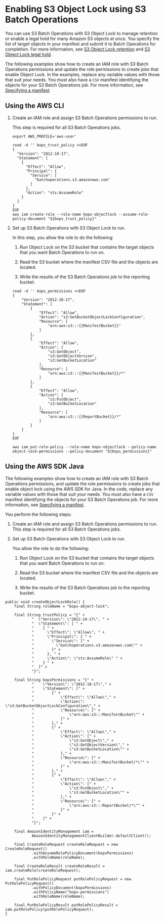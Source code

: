 # Enabling S3 Object Lock using S3 Batch Operations<a name="batch-ops-object-lock"></a>

You can use S3 Batch Operations with S3 Object Lock to manage retention or enable a legal hold for many Amazon S3 objects at once\. You specify the list of target objects in your manifest and submit it to Batch Operations for completion\. For more information, see [S3 Object Lock retention](batch-ops-retention-date.md) and [S3 Object Lock legal hold](batch-ops-legal-hold.md)\. 

The following examples show how to create an IAM role with S3 Batch Operations permissions and update the role permissions to create jobs that enable Object Lock\. In the examples, replace any variable values with those that suit your needs\. You must also have a `CSV` manifest identifying the objects for your S3 Batch Operations job\. For more information, see [Specifying a manifest](batch-ops-create-job.md#specify-batchjob-manifest)\.

## Using the AWS CLI<a name="batchops-example-cli-object-lock"></a>

1. Create an IAM role and assign S3 Batch Operations permissions to run\.

   This step is required for all S3 Batch Operations jobs\.

   ```
   export AWS_PROFILE='aws-user'
   
   read -d '' bops_trust_policy <<EOF
   {
     "Version": "2012-10-17",
     "Statement": [
       {
         "Effect": "Allow",
         "Principal": {
           "Service": [
             "batchoperations.s3.amazonaws.com"
           ]
         },
         "Action": "sts:AssumeRole"
       }
     ]
   }
   EOF
   aws iam create-role --role-name bops-objectlock --assume-role-policy-document "${bops_trust_policy}"
   ```

1. Set up S3 Batch Operations with S3 Object Lock to run\.

   In this step, you allow the role to do the following:

   1. Run Object Lock on the S3 bucket that contains the target objects that you want Batch Operations to run on\.

   1. Read the S3 bucket where the manifest CSV file and the objects are located\.

   1. Write the results of the S3 Batch Operations job to the reporting bucket\.

   ```
   read -d '' bops_permissions <<EOF
   {
       "Version": "2012-10-17",
       "Statement": [
           {
               "Effect": "Allow",
               "Action": "s3:GetBucketObjectLockConfiguration",
               "Resource": [
                   "arn:aws:s3:::{{ManifestBucket}}"
               ]
           },
           {
               "Effect": "Allow",
               "Action": [
                   "s3:GetObject",
                   "s3:GetObjectVersion",
                   "s3:GetBucketLocation"
               ],
               "Resource": [
                   "arn:aws:s3:::{{ManifestBucket}}/*"
               ]
           },
           {
               "Effect": "Allow",
               "Action": [
                   "s3:PutObject",
                   "s3:GetBucketLocation"
               ],
               "Resource": [
                   "arn:aws:s3:::{{ReportBucket}}/*"
               ]
           }
       ]
   }
   EOF
   
   aws iam put-role-policy --role-name bops-objectlock --policy-name object-lock-permissions --policy-document "${bops_permissions}"
   ```

## Using the AWS SDK Java<a name="batchops-examples-java-object-lock"></a>

The following examples show how to create an IAM role with S3 Batch Operations permissions, and update the role permissions to create jobs that enable object lock using the AWS SDK for Java\. In the code, replace any variable values with those that suit your needs\. You must also have a `CSV` manifest identifying the objects for your S3 Batch Operations job\. For more information, see [Specifying a manifest](batch-ops-create-job.md#specify-batchjob-manifest)\.

You perform the following steps:

1. Create an IAM role and assign S3 Batch Operations permissions to run\. This step is required for all S3 Batch Operations jobs\.

1. Set up S3 Batch Operations with S3 Object Lock to run\.

   You allow the role to do the following:

   1. Run Object Lock on the S3 bucket that contains the target objects that you want Batch Operations to run on\.

   1. Read the S3 bucket where the manifest CSV file and the objects are located\.

   1. Write the results of the S3 Batch Operations job to the reporting bucket\.

```
public void createObjectLockRole() {
    final String roleName = "bops-object-lock";

    final String trustPolicy = "{" +
            "  \"Version\": \"2012-10-17\", " +
            "  \"Statement\": [ " +
            "    { " +
            "      \"Effect\": \"Allow\", " +
            "      \"Principal\": { " +
            "        \"Service\": [" +
            "          \"batchoperations.s3.amazonaws.com\"" +
            "        ]" +
            "      }, " +
            "      \"Action\": \"sts:AssumeRole\" " +
            "    } " +
            "  ]" +
            "}";

    final String bopsPermissions = "{" +
            "    \"Version\": \"2012-10-17\"," +
            "    \"Statement\": [" +
            "        {" +
            "            \"Effect\": \"Allow\"," +
            "            \"Action\": \"s3:GetBucketObjectLockConfiguration\"," +
            "            \"Resource\": [" +
            "                \"arn:aws:s3:::ManifestBucket\"" +
            "            ]" +
            "        }," +
            "        {" +
            "            \"Effect\": \"Allow\"," +
            "            \"Action\": [" +
            "                \"s3:GetObject\"," +
            "                \"s3:GetObjectVersion\"," +
            "                \"s3:GetBucketLocation\"" +
            "            ]," +
            "            \"Resource\": [" +
            "                \"arn:aws:s3:::ManifestBucket/*\"" +
            "            ]" +
            "        }," +
            "        {" +
            "            \"Effect\": \"Allow\"," +
            "            \"Action\": [" +
            "                \"s3:PutObject\"," +
            "                \"s3:GetBucketLocation\"" +
            "            ]," +
            "            \"Resource\": [" +
            "                \"arn:aws:s3:::ReportBucket/*\"" +
            "            ]" +
            "        }" +
            "    ]" +
            "}";

    final AmazonIdentityManagement iam =
            AmazonIdentityManagementClientBuilder.defaultClient();

    final CreateRoleRequest createRoleRequest = new CreateRoleRequest()
            .withAssumeRolePolicyDocument(bopsPermissions)
            .withRoleName(roleName);

    final CreateRoleResult createRoleResult = iam.createRole(createRoleRequest);

    final PutRolePolicyRequest putRolePolicyRequest = new PutRolePolicyRequest()
            .withPolicyDocument(bopsPermissions)
            .withPolicyName("bops-permissions")
            .withRoleName(roleName);

    final PutRolePolicyResult putRolePolicyResult = iam.putRolePolicy(putRolePolicyRequest);
}
```